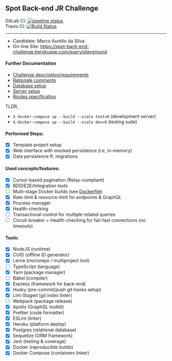 ## Spot Back-end JR Challenge

GitLab CI: [![pipeline status](https://gitlab.com/marcoonroad/back-end-challenge/badges/marcoonroad_2018-06-02/pipeline.svg)](https://gitlab.com/marcoonroad/back-end-challenge/commits/marcoonroad_2018-06-02) <br/>
Travis CI: [![Build Status](https://travis-ci.com/marcoonroad/back-end-challenge.svg?branch=marcoonroad_2018-06-02)](https://travis-ci.com/marcoonroad/back-end-challenge)

---

- Candidate: Marco Aurélio da Silva
- On-line Site: https://spot-back-end-challenge.herokuapp.com/query/playground

#### Further Documentation

- [Challenge description/requirements](docs/CHALLENGE.md)
- [Rationale comments](docs/COMMENTS.md)
- [Database setup](docs/DATABASE.md)
- [Server setup](docs/INSTRUCTIONS.md)
- [Routes specification](docs/ROUTES.md)

TLDR,
- `$ docker-compose up --build --scale test=0` (development server)
- `$ docker-compose up --build --scale dev=0` (testing suite)

#### Performed Steps:

- [x] Template project setup
- [x] Web interface with mocked persistence (i.e, in-memory)
- [x] Data persistence ft. migrations

#### Used concepts/features:

- [x] Cursor-based pagination (Relay-compliant)
- [x] BDD/E2E/Integration tests
- [ ] Multi-stage Docker builds (see [Dockerfile](Dockerfile))
- [x] Rate-limit & resource-limit for endpoints & GraphQL
- [x] Process-manager
- [x] Health-checking
- [ ] Transactional control for multiple related queries
- [ ] Circuit-breaker + Health-checking for fail-fast connections (no timeouts)

#### Tools:

- [x] NodeJS (runtime)
- [x] CUID (offline ID generator)
- [x] Lerna (monorepo / multiproject tool)
- [ ] TypeScript (language)
- [x] Yarn (package manager)
- [ ] Babel (compiler)
- [x] Express (framework for back-end)
- [x] Husky (pre-commit/push git hooks setup)
- [x] Lint-Staged (git index linter)
- [ ] Webpack (package release)
- [x] Apollo (GraphQL toolkit)
- [x] Prettier (code formatter)
- [x] ESLint (linter)
- [x] Heroku (platform deploy)
- [x] Postgres (relational database)
- [x] Sequelize (ORM framework)
- [x] Jest (testing & coverage)
- [x] Docker (reproducible builds)
- [x] Docker Compose (containers linker)
